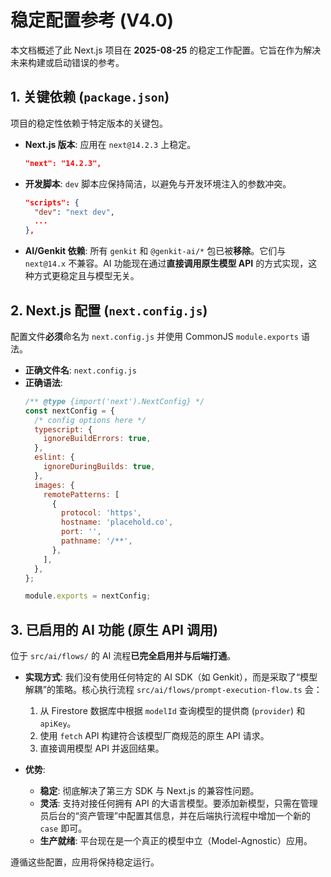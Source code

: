 # 稳定配置参考 (V4.0)

本文档概述了此 Next.js 项目在 **2025-08-25** 的稳定工作配置。它旨在作为解决未来构建或启动错误的参考。

## 1. 关键依赖 (`package.json`)

项目的稳定性依赖于特定版本的关键包。

- **Next.js 版本**: 应用在 `next@14.2.3` 上稳定。
  ```json
  "next": "14.2.3",
  ```

- **开发脚本**: `dev` 脚本应保持简洁，以避免与开发环境注入的参数冲突。
  ```json
  "scripts": {
    "dev": "next dev",
    ...
  },
  ```

- **AI/Genkit 依赖**: 所有 `genkit` 和 `@genkit-ai/*` 包已被**移除**。它们与 `next@14.x` 不兼容。AI 功能现在通过**直接调用原生模型 API** 的方式实现，这种方式更稳定且与模型无关。

## 2. Next.js 配置 (`next.config.js`)

配置文件**必须**命名为 `next.config.js` 并使用 CommonJS `module.exports` 语法。

- **正确文件名**: `next.config.js`
- **正确语法**:
  ```javascript
  /** @type {import('next').NextConfig} */
  const nextConfig = {
    /* config options here */
    typescript: {
      ignoreBuildErrors: true,
    },
    eslint: {
      ignoreDuringBuilds: true,
    },
    images: {
      remotePatterns: [
        {
          protocol: 'https',
          hostname: 'placehold.co',
          port: '',
          pathname: '/**',
        },
      ],
    },
  };

  module.exports = nextConfig;
  ```

## 3. 已启用的 AI 功能 (原生 API 调用)

位于 `src/ai/flows/` 的 AI 流程**已完全启用并与后端打通**。

- **实现方式**: 我们没有使用任何特定的 AI SDK（如 Genkit），而是采取了“模型解耦”的策略。核心执行流程 `src/ai/flows/prompt-execution-flow.ts` 会：
    1.  从 Firestore 数据库中根据 `modelId` 查询模型的提供商 (`provider`) 和 `apiKey`。
    2.  使用 `fetch` API 构建符合该模型厂商规范的原生 API 请求。
    3.  直接调用模型 API 并返回结果。

- **优势**:
    - **稳定**: 彻底解决了第三方 SDK 与 Next.js 的兼容性问题。
    - **灵活**: 支持对接任何拥有 API 的大语言模型。要添加新模型，只需在管理员后台的“资产管理”中配置其信息，并在后端执行流程中增加一个新的 `case` 即可。
    - **生产就绪**: 平台现在是一个真正的模型中立（Model-Agnostic）应用。

遵循这些配置，应用将保持稳定运行。
